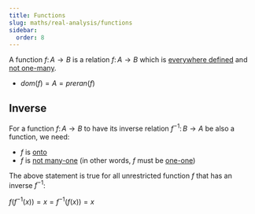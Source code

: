 ```yaml
---
title: Functions
slug: maths/real-analysis/functions
sidebar:
  order: 8
---
```


A function $f:\,A\rightarrow{B}$ is a relation $f:\,A\rightarrow{B}$ which is
[everywhere defined](/maths/real-analyis/relations/#everywhere-defined) and
[not one-many](/maths/real-analysis/relations/#not-one-many).

- $dom(f)=A=preran(f)$

## Inverse

For a function $f:\,A\rightarrow{B}$ to have its inverse relation
$f^{-1}:\,B\rightarrow{A}$ be also a function, we need:

- $f$ is [onto](/maths/real-analysis/relations/#onto)
- $f$ is [not many-one](/maths/real-analysis/relations/#not-many-one) (in other
  words, $f$ must be [one-one](/maths/real-analysis/relations/#one-one))

The above statement is true for all unrestricted function $f$ that has an
inverse $f^{-1}$:

$f(f^{-1}(x))=x=f^{-1}(f(x))=x$
